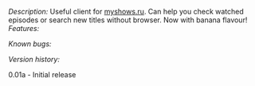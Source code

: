 *Description:*
Useful client for [myshows.ru](http://www.myshows.ru). Can help you check watched episodes or search new titles without browser. Now with banana flavour!
*Features:*

*Known bugs:*

*Version history:*

0.01a - Initial release
